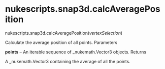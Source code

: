 # nukescripts.snap3d.calcAveragePosition
nukescripts.snap3d.calcAveragePosition(_vertexSelection_)

Calculate the average position of all points.
Parameters

**points** – An iterable sequence of _nukemath.Vector3 objects.
Returns

A _nukemath.Vector3 containing the average of all the points.